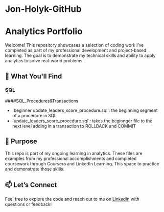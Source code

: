 # Jon-Holyk-GitHub
# Analytics Portfolio

Welcome! This repository showcases a selection of coding work I’ve completed as part of my professional development and project-based learning. The goal is to demonstrate my technical skills and ability to apply analytics to solve real-world problems.

## 📌 What You'll Find

### SQL
####SQL_Procedures&Transactions
- 'beginner update_leaders_score_procedure.sql': the beginning segment of a procedure in SQL
- 'update_leaders_score_procedure.sql': takes the beginnger file to the next level adding in a transaction to ROLLBACK and COMMIT


## 🧠 Purpose
This repo is part of my ongoing learning in analytics. These files are examples from my professional accomplishments and completed coursework through Coursera and LinkedIn Learning. This space to practice and demonstrate those skills.

## 📫 Let’s Connect
Feel free to explore the code and reach out to me on [LinkedIn](https://linkedin.com/in/jonathanholyk) with questions or feedback!
